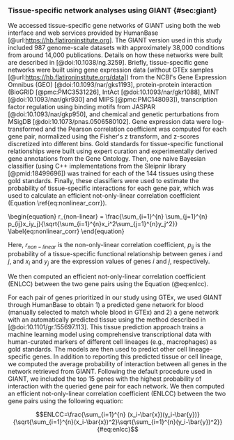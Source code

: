 ### Tissue-specific network analyses using GIANT {#sec:giant}

We accessed tissue-specific gene networks of GIANT using both the web interface and web services provided by HumanBase [@url:https://hb.flatironinstitute.org].
The GIANT version used in this study included 987 genome-scale datasets with approximately 38,000 conditions from around 14,000 publications.
Details on how these networks were built are described in [@doi:10.1038/ng.3259].
Briefly, tissue-specific gene networks were built using gene expression data (without GTEx samples [@url:https://hb.flatironinstitute.org/data]) from the NCBI's Gene Expression Omnibus (GEO) [@doi:10.1093/nar/gks1193], protein-protein interaction (BioGRID [@pmc:PMC3531226], IntAct [@doi:10.1093/nar/gkr1088], MINT [@doi:10.1093/nar/gkr930] and MIPS [@pmc:PMC148093]), transcription factor regulation using binding motifs from JASPAR [@doi:10.1093/nar/gkp950], and chemical and genetic perturbations from MSigDB [@doi:10.1073/pnas.0506580102].
Gene expression data were log-transformed and the Pearson correlation coefficient was computed for each gene pair, normalized using the Fisher's z transform, and z-scores discretized into different bins.
Gold standards for tissue-specific functional relationships were built using expert curation and experimentally derived gene annotations from the Gene Ontology.
Then, one naive Bayesian classifier (using C++ implementations from the Sleipnir library [@pmid:18499696]) was trained for each of the 144 tissues using these gold standards.
Finally, these classifiers were used to estimate the probability of tissue-specific interactions for each gene pair, which was used to calculate an efficient not-only-linear correlation coefficient (Equation \ref{eq:nonlinear_corr}).

\begin{equation}
    r_{non-linear} = \frac{\sum_{i=1}^{n} \sum_{j=1}^{n} p_{ij}x_iy_j}{\sqrt{\sum_{i=1}^{n}x_i^2\sum_{j=1}^{n}y_j^2}} \label{eq:nonlinear_corr}
\end{equation}

Here, $r_{non-linear}$ is the non-only-linear correlation coefficient, $p_{ij}$ is the probability of a tissue-specific functional relationship between genes $i$ and $j$, and $x_i$ and $y_j$ are the expression values of genes $i$ and $j$, respectively.


We then computed an efficient not-only-linear correlation coefficient (ENLCC) between the two gene pairs using the Equation (@eq:enlcc).

For each pair of genes prioritized in our study using GTEx, we used GIANT through HumanBase to obtain 1) a predicted gene network for blood (manually selected to match whole blood in GTEx) and 2) a gene network with an automatically predicted tissue using the method described in [@doi:10.1101/gr.155697.113].
This tissue prediction approach trains a machine learning model using comprehensive transcriptional data with human-curated markers of different cell lineages (e.g., macrophages) as gold standards.
The models are then used to predict other cell lineage-specific genes.
In addition to reporting this predicted tissue or cell lineage, we computed the average probability of interaction between all genes in the network retrieved from GIANT.
Following the default procedure used in GIANT, we included the top 15 genes with the highest probability of interaction with the queried gene pair for each network.
We then computed an efficient not-only-linear correlation coefficient (ENLCC) between the two gene pairs using the following equation:

$$ENLCC=\frac{\sum_{i=1}^{n} (x_i-\bar{x})(y_i-\bar{y})}{\sqrt{\sum_{i=1}^{n}(x_i-\bar{x})^2}\sqrt{\sum_{i=1}^{n}(y_i-\bar{y})^2}} {#eq:enlcc}$$
